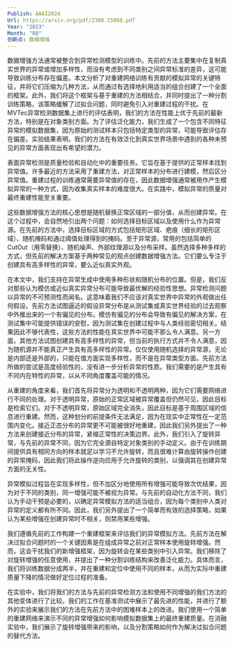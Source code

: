 ```yaml
---
Publish: AAAI2024
Url: https://arxiv.org/pdf/2308.15068.pdf
Year: "2023"
Month: "08"
创新点: 数据增强
---
```

数据增强方法通常被整合到异常检测模型的训练中。先前的方法主要集中在复制真实世界的异常或增加多样性，而没有考虑到不同类别之间异常标准的差异，这可能导致训练分布存在偏差。本文分析了对重建网络训练有贡献的模拟异常的关键特征，并将它们压缩为几种方法，从而通过有选择地利用适当的组合创建了一个全面的框架。此外，我们将这个框架与基于重建的方法相结合，并同时提出了一种分割训练策略，该策略缓解了过拟合问题，同时避免引入对重建过程的干扰。在MVTec异常检测数据集上进行的评估表明，我们的方法在性能上优于先前的最新方法，特别是在对象类别方面。为了评估泛化能力，我们生成了一个包含不同特征异常的模拟数据集，因为原始的测试样本只包括特定类型的异常，可能导致评估存在偏差。实验结果表明，我们的方法在有效泛化到真实世界场景中遇到的各种未预见的异常方面表现出有希望的潜力。

表面异常检测是质量检验和自动化中的重要任务。它旨在基于提供的正常样本找到异常值。许多最近的方法采用了重建方法，对正常样本的分布进行建模，然后区分异常值。重建过程的训练通常需要异常值的存在，因此数据增强通常被用作产生模拟异常的一种方式，因为收集真实样本的难度很大。在实践中，模拟异常的质量对最终重建性能至关重要。

这些数据增强方法的核心思想是随机替换正常区域的一部分值，从而创建异常。在这个过程中，会自然地引出两个问题：如何选择目标区域以及使用什么作为异常源。在先前的方法中，选择目标区域的方式包括矩形区域、疤痕（细长的矩形区域）、随机掩码和通过阈值处理得到的掩码。至于异常源，常用的包括简单的CutOut（用零替换）、随机噪声、外部纹理源以及分布采样。虽然选择多种多样的方式，但先前的解决方案基于两种常见的观点创建数据增强方法。它们要么专注于创建具有高多样性的异常，要么近似真实外观。

在本文中，我们支持在异常生成中使用多种形状和随机分布的位置。但是，我们反对那些认为模仿或近似真实异常分布可能导致最优解的经验性思想。异常检测问题以异常的不可预测性而闻名。这意味着我们不应该对真实世界中异常的外观做出任何假设。先前方法试图逼近的假设异常分布是从测试集或真实世界经验的过去观察中外推出来的一个有偏见的分布。模仿有偏见的分布会导致有偏见的解决方案，在测试集中可能提供错误的安慰，因为测试集在创建过程中与人类经验密切相关。结果因此不够代表性，这些方法的性能在真实世界中可能不那么令人满意。另一方面，其他方法试图创建具有高多样性的异常，但当前的执行方式并不令人满意，因为随机源并不能真正产生具有高多样性的异常。仅仅使用随机选择的异常源，无论是内部还是外部的，只能在值方面实现多样性，而不是在异常类型方面。先前方法所做的尝试是高度经验性的，没有进一步分析异常的性质。我们需要的是产生具有不同内在特性的异常，以从不同角度覆盖可能的情况。

从重建的角度来看，我们首先将异常分为透明和不透明两种，因为它们需要网络进行不同的处理。对于透明异常，原始的正常区域被异常覆盖但仍然可见，因此目标是检索它们。对于不透明异常，原始区域完全消失，因此目标是基于周围区域的信息进行重建。然而，这种划分的前提条件无法满足，因为在现实中正常性在一定范围内变化。接近正态分布的异常更不可能被很好地重建，因此我们另外提出了一种方法来创建接近分布的异常，紧缩正常性的决策边界。此外，我们引入了旋转异常，与先前的异常不同，因为它完全源自特定对象类别的手动定义。由于在训练期间提供具有相同方向的样本就足以学习不允许旋转，而且很难计算由旋转操作创建的异常掩码，因此我们将此操作逆向应用于允许旋转的类别，以强调其在创建异常方面的无关性。

异常模拟过程旨在实现多样性，但不加区分地使用所有增强可能导致次优结果，因为对于不同的类别，同一增强可能不被视为异常。与先前的自动化方法不同，我们认为手动干预是必要的，以确定异常模拟方法的适当组合，因为每个类别中人类对异常的定义都有所不同。因此，我们另外提出了一个简单而有效的选择策略，如果认为某些增强在创建异常时不相关，则禁用某些增强。

我们遵循先前的工作构建一个重建框架来评估我们的异常模拟方法。先前方法在解决过拟合问题时的一个关键因素是在组成异常之前对正常样本使用旋转增强。然而，这会干扰我们的新增强框架，因为旋转会在某些类别中引入异常。我们移除了对旋转增强的任意使用，并提出了一种分割训练结构来改善泛化能力。具体而言，我们将训练数据分成两半，并在重建和定位中使用不同的样本，从而为实际中重建质量下降的情况做好定位过程的准备。

在实验中，我们将我们的方法与先前的异常检测方法和使用不同增强的我们方法的其他变体进行了比较。我们的工作在基准测试中展示了最先进的性能，并进行了额外的实验来展示我们的方法在先前方法中的困难样本上的改进。我们使用一个简单的重建网络来演示不同的异常增强如何影响模拟数据集上的最终重建质量。在消融实验中，我们展示了旋转增强带来的影响，以及分割策略如何作为解决过拟合问题的替代方法。